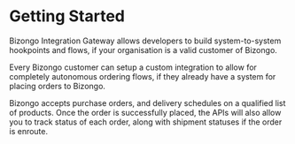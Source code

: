 # Getting Started

Bizongo Integration Gateway allows developers to build system-to-system hookpoints and flows, if your organisation is a valid customer of Bizongo.

Every Bizongo customer can setup a custom integration to allow for completely autonomous ordering flows, if they already have a system for placing orders to Bizongo.

Bizongo accepts purchase orders, and delivery schedules on a qualified list of products. Once the order is successfully placed, the APIs will also allow you to track status of each order, along with shipment statuses if the order is enroute. 